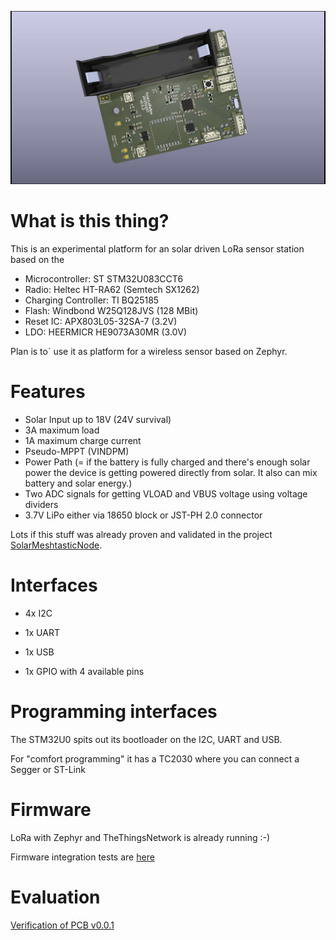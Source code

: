 ![SolarLoraBox PCB](doc/pcb_v002.jpg)

# What is this thing?

This is an experimental platform for an solar driven LoRa sensor station based on the

- Microcontroller: ST STM32U083CCT6
- Radio: Heltec HT-RA62 (Semtech SX1262)
- Charging Controller: TI BQ25185
- Flash: Windbond W25Q128JVS (128 MBit)
- Reset IC: APX803L05-32SA-7 (3.2V)
- LDO: HEERMICR HE9073A30MR (3.0V)

Plan is to´ use it as platform for a wireless sensor based on Zephyr.

# Features

 - Solar Input up to 18V (24V survival)
 - 3A maximum load
 - 1A maximum charge current
 - Pseudo-MPPT (VINDPM)
 - Power Path (= if the battery is fully charged and there's enough solar power the device is getting powered directly from solar. It also can mix battery and solar energy.)
 - Two ADC signals for getting VLOAD and  VBUS voltage using voltage dividers
 - 3.7V LiPo either via 18650 block or JST-PH 2.0 connector

Lots if this stuff was already proven and validated in the project [SolarMeshtasticNode](https://github.com/dm5tt/SolarMeshtasticNode).

# Interfaces

- 4x I2C

- 1x UART

- 1x USB

- 1x GPIO with 4 available pins

# Programming interfaces

The STM32U0 spits out its bootloader on the I2C, UART and USB.

For "comfort programming" it has a TC2030 where you can connect a Segger or ST-Link

# Firmware

LoRa with Zephyr and TheThingsNetwork is already running :-)

Firmware integration tests are [here](https://github.com/dm5tt/SolarLoRaBox_Firmware)

# Evaluation

[Verification of PCB v0.0.1](EVALUATION-v001.md)
